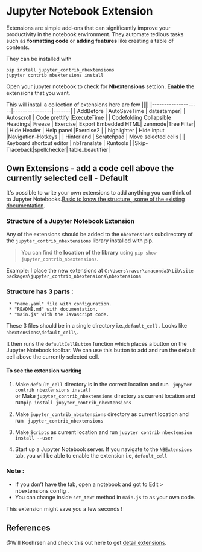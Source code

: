 # Jupyter Notebook Extension
Extensions are simple add-ons that can significantly improve your productivity in the notebook environment. They automate tedious tasks such as **formatting code** or **adding features** like creating a table of contents. 

They can be installed with

```
pip install jupyter_contrib_nbextensions
jupyter contrib nbextensions install
```
Open your jupyter notebook to check for **Nbextensions** setcion. **Enable** the extensions that you want. 

This will install a collection of extensions here are few
||||
|--------------------|----------------|-------|
| AddBefore |  AutoSaveTime | datestamper|
| Autoscroll | Code prettify |ExecuteTime |
| Codefolding  Collapsible Headings| Freeze | Exercise|
 Export Embedded HTML| zenmode|Tree Filter|
| Hide Header | Help panel |Exercise2 | 
| highlighter | Hide input |Navigation-Hotkeys |
| Hinterland | Scratchpad | Move selected cells |
| Keyboard shortcut editor |  nbTranslate |  Runtools | 
|Skip-Traceback|spellchecker| table_beautifier|


##  Own Extensions - add a code cell above the currently selected cell - Default 

It's possible to write your own extensions to add anything you can think of to Jupyter Notebooks.[Basic to know  the structure , some of the existing documentation](https://jupyter-contrib-nbextensions.readthedocs.io/en/latest/internals.html).

### Structure of a Jupyter Notebook Extension 

Any of the extensions should be added to the `nbextensions` subdirectory of the `jupyter_contrib_nbextensions` library installed with pip. 
> You can find the **location of the library** using `pip show jupyter_contrib_nbextensions`.

Example: I place the new extensions at `C:\Users\ravur\anaconda3\Lib\site-packages\jupyter_contrib_nbextensions\nbextensions`

### Structure has 3 parts : 
	 * "name.yaml" file with configuration. 
	 * "README.md" with documentation.  
	 * "main.js" with the Javascript code.
	 
These 3 files should be in a single directory i.e.,`default_cell` . Looks like `nbextensions\default_cell\`.

It then runs the `defaultCellButton` function which places a button on the Jupyter Notebook toolbar. We can use this button to add and run the default cell above the currently selected cell.

#### To see the extension working
1. Make  `default_cell` directory is in the correct location and run 
` jupyter contrib nbextensions install`  
					or
 Make  `jupyter_contrib_nbextensions` directory as current location and run`pip install jupyter_contrib_nbextensions` 

 2. Make `jupyter_contrib_nbextensions` directory as current location  and run ` jupyter_contrib_nbextensions`
 
 3.   Make `Scripts` as current location and run `jupyter contrib nbextension install --user`
 
 4. Start up a Jupyter Notebook server. If you navigate to the `NBExtensions` tab, you will be able to enable the extension i.e, `default_cell` 

### Note :
+ If you don’t have the tab, open a notebook and got to Edit > nbextensions config . 
+ You can change inside `set_text` method in `main.js` to as your own code.

This extension might save you a few seconds !  

## References
@Will Koehrsen and check this out here to get [detail extensions](https://jupyter-contrib-nbextensions.readthedocs.io/en/latest/install.html).
